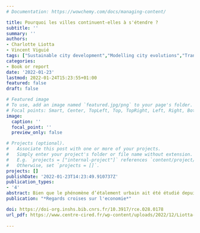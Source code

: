 ```yaml
---
# Documentation: https://wowchemy.com/docs/managing-content/

title: Pourquoi les villes continuent-elles à s'étendre ?
subtitle: ''
summary: ''
authors:
- Charlotte Liotta
- Vincent Viguié
tags: ["Sustainable city development","Modelling city evolutions","Transport emissions"]
categories:
- Book or report
date: '2022-01-23'
lastmod: 2022-01-24T15:23:55+01:00
featured: false
draft: false

# Featured image
# To use, add an image named `featured.jpg/png` to your page's folder.
# Focal points: Smart, Center, TopLeft, Top, TopRight, Left, Right, BottomLeft, Bottom, BottomRight.
image:
  caption: ''
  focal_point: ''
  preview_only: false

# Projects (optional).
#   Associate this post with one or more of your projects.
#   Simply enter your project's folder or file name without extension.
#   E.g. `projects = ["internal-project"]` references `content/project/deep-learning/index.md`.
#   Otherwise, set `projects = []`.
projects: []
publishDate: '2022-01-23T14:23:49.910737Z'
publication_types:
- '4'
abstract: Bien que le phénomène d’étalement urbain ait été étudié depuis le début du XXème siècle, et que ses conséquences environnementales soient bien documentées, les politiques publiques qui visent à le maîtriser sont notoirement inefficaces. L’imprécision des définitions généralement utilisées, la focalisation du débat public et scientifique sur les grandes métropoles et les pays développés, ou encore les enjeux liés à l’acceptabilité sociale des politiques en sont responsables.
publication: "*Regards croises sur l'economie*"

doi: https://doi-org.inshs.bib.cnrs.fr/10.3917/rce.028.0178
url_pdf: https://www.centre-cired.fr/wp-content/uploads/2022/12/Liotta-and-Viguie-2021-Pourquoi-les-villes-continuent-elles-a-setendre-.pdf
  
---
```

